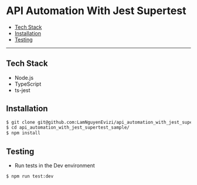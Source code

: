 # API Automation With Jest Supertest

- [Tech Stack](#tech-stack)
- [Installation](#installation)
- [Testing](#testing)

---

<a name="tech-stack"></a>

## Tech Stack

- Node.js
- TypeScript
- ts-jest

<a name="installation"></a>

## Installation

```bash
$ git clone git@github.com:LamNguyenEvizi/api_automation_with_jest_supertest_sample.git
$ cd api_automation_with_jest_supertest_sample/
$ npm install

```

<a name="testing"></a>

## Testing

- Run tests in the Dev environment

```bash
$ npm run test:dev

```
